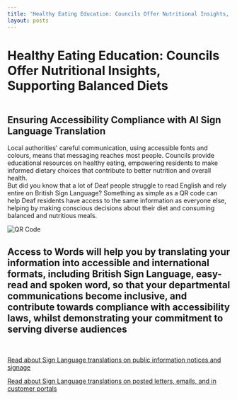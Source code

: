 ```yaml
---
title: 'Healthy Eating Education: Councils Offer Nutritional Insights, Supporting Balanced Diets'
layout: posts
---
```


# Healthy Eating Education: Councils Offer Nutritional Insights, Supporting Balanced Diets

![]()

## Ensuring Accessibility Compliance with AI Sign Language Translation

Local authorities' careful communication, using accessible fonts and colours, means that messaging reaches most people.  Councils provide educational resources on healthy eating, empowering residents to make informed dietary choices that contribute to better nutrition and overall health.  
But did you know that a lot of Deaf people struggle to read English and rely entire on British Sign Language?
Something as simple as a QR code can help Deaf residents have access to the same information as everyone else, helping by making conscious decisions about their diet and consuming balanced and nutritious meals.

![QR Code](/posts/images/qr-contact.png)

## Access to Words will help you by translating your information into accessible and international formats, including British Sign Language, easy-read and spoken word, so that your departmental communications become inclusive, and contribute towards compliance with accessibility laws, whilst demonstrating your commitment to serving diverse audiences

<br/>

[Read about Sign Language translations on public information notices and signage](/solutions/gazette)

[Read about Sign Language translations on posted letters, emails, and in customer portals](/solutions/correspondent)
